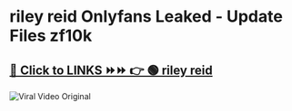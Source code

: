 
 # riley reid Onlyfans Leaked - Update Files zf10k

## <h2><a href="https://clipsfans.com/riley_reid&ref=git">🔗 Click to LINKS ⏩⏩ 👉 🟢 riley reid </a></h2>

<a href="https://clipsfans.com/riley_reid&ref=git" rel="nofollow" data-target="animated-image.originalLink"><img src="https://i.ibb.co.com/xMMVF88/686577567.gif" alt="Viral Video Original" style="max-width: 100%; display: inline-block;" data-target="animated-image.originalImage"></a>

